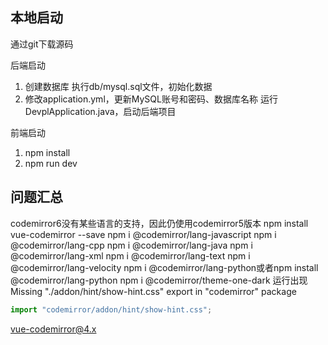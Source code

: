 
## 本地启动
通过git下载源码

后端启动
1. 创建数据库 执行db/mysql.sql文件，初始化数据
2. 修改application.yml，更新MySQL账号和密码、数据库名称
运行DevplApplication.java，启动后端项目

前端启动
1. npm install
2. npm run dev

## 问题汇总

codemirror6没有某些语言的支持，因此仍使用codemirror5版本
npm install vue-codemirror --save
npm i @codemirror/lang-javascript
npm i @codemirror/lang-cpp
npm i @codemirror/lang-java
npm i @codemirror/lang-xml
npm i @codemirror/lang-text
npm i @codemirror/lang-velocity
npm i @codemirror/lang-python或者npm install @codemirror/lang-python
npm i @codemirror/theme-one-dark
运行出现
Missing "./addon/hint/show-hint.css" export in "codemirror" package

```js
import "codemirror/addon/hint/show-hint.css";
```
vue-codemirror@4.x

